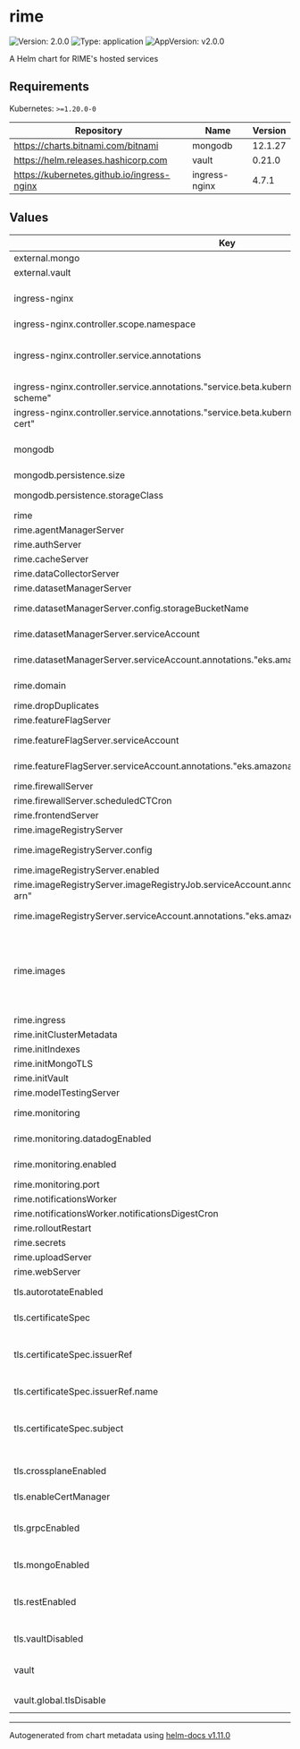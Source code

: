 # rime

![Version: 2.0.0](https://img.shields.io/badge/Version-2.0.0-informational?style=flat-square) ![Type: application](https://img.shields.io/badge/Type-application-informational?style=flat-square) ![AppVersion: v2.0.0](https://img.shields.io/badge/AppVersion-v2.0.0-informational?style=flat-square)

A Helm chart for RIME's hosted services

## Requirements

Kubernetes: `>=1.20.0-0`

| Repository | Name | Version |
|------------|------|---------|
| https://charts.bitnami.com/bitnami | mongodb | 12.1.27 |
| https://helm.releases.hashicorp.com | vault | 0.21.0 |
| https://kubernetes.github.io/ingress-nginx | ingress-nginx | 4.7.1 |

## Values

| Key | Type | Default | Description |
|-----|------|---------|-------------|
| external.mongo | object | `{"databaseName":"","enabled":false,"replicaSetName":"","secretName":"","url":"","urlPrefix":""}` | Whether to use an external MongoDB instance |
| external.vault | object | `{"enabled":false,"kvVersion":"","mountPath":"","namespace":"","roleName":"","secretName":"","url":""}` | Whether to use an external Vault instance |
| ingress-nginx | object | (see individual values in `values`.yaml) | Ingress-nginx controller sub-chart. See https://artifacthub.io/packages/helm/ingress-nginx/ingress-nginx for all parameters. |
| ingress-nginx.controller.scope.namespace | string | `""` | K8s namespace for the ingress |
| ingress-nginx.controller.service.annotations | object | `{"service.beta.kubernetes.io/aws-load-balancer-backend-protocol":"tcp","service.beta.kubernetes.io/aws-load-balancer-connection-idle-timeout":"3600","service.beta.kubernetes.io/aws-load-balancer-nlb-target-type":"ip","service.beta.kubernetes.io/aws-load-balancer-scheme":"internet-facing","service.beta.kubernetes.io/aws-load-balancer-ssl-cert":"","service.beta.kubernetes.io/aws-load-balancer-ssl-ports":"https","service.beta.kubernetes.io/aws-load-balancer-type":"external"}` | For full list of annotations, see https://kubernetes-sigs.github.io/aws-load-balancer-controller/v2.2/guide/service/annotations/ |
| ingress-nginx.controller.service.annotations."service.beta.kubernetes.io/aws-load-balancer-scheme" | string | `"internet-facing"` | NLB specification: either "internal" or "internet-facing" |
| ingress-nginx.controller.service.annotations."service.beta.kubernetes.io/aws-load-balancer-ssl-cert" | string | `""` | Specifies the ARN of one or more certificates managed by the AWS Certificate Manager. |
| mongodb | object | (see individual values in `values`.yaml) | MongoDB sub-chart. See https://artifacthub.io/packages/helm/bitnami/mongodb for all parameters. |
| mongodb.persistence.size | string | `"32Gi"` | Size of the PVs for MongoDB storage. |
| mongodb.persistence.storageClass | string | `"expandable-storage"` | Name of the StorageClass for MongoDB. Should be of the form "mongo-storage-$NAMESPACE" |
| rime | object | (see individual values in `values`.yaml) | Global variables used by all RIME services. |
| rime.agentManagerServer | object | (see individual values in `values.yaml`) | `agentManagerServer` K8s-level configurations |
| rime.authServer | object | (see individual values in `values.yaml`) | `authServer` K8s-level configurations |
| rime.cacheServer | object | (see individual values in `values.yaml`) | `cacheServer` K8s-level configurations |
| rime.dataCollectorServer | object | (see individual values in `values.yaml`) | `dataCollectorServer` K8s-level configurations |
| rime.datasetManagerServer | object | (see individual values in `values.yaml`) | `datasetManagerServer` K8s-level configurations |
| rime.datasetManagerServer.config.storageBucketName | string | `""` | The bucket name of the S3 bucket used as the blob storage. |
| rime.datasetManagerServer.serviceAccount | object | `{"annotations":{"eks.amazonaws.com/role-arn":""},"create":true,"labels":{},"name":""}` | Account used by services that need access to blob storage. |
| rime.datasetManagerServer.serviceAccount.annotations."eks.amazonaws.com/role-arn" | string | `""` | Specify ARN of IRSA-enabled Blob Storage IAM role here |
| rime.domain | string | `""` | Base domain of the RIME web app, which will consist of `rime.${domain}` |
| rime.dropDuplicates | object | (see individual values in `values.yaml`) | `dropDuplicates` K8s-level configurations |
| rime.featureFlagServer | object | (see individual values in `values.yaml`) | `featureFlagServer` K8s-level configurations |
| rime.featureFlagServer.serviceAccount | object | `{"annotations":{"eks.amazonaws.com/role-arn":""},"labels":{},"name":""}` | Account used by services that need access the s3 license. |
| rime.featureFlagServer.serviceAccount.annotations."eks.amazonaws.com/role-arn" | string | `""` | Specify ARN of IRSA-enabled Blob Storage IAM role here |
| rime.firewallServer | object | (see individual values in `values.yaml`) | `firewallServer` K8s-level configurations |
| rime.firewallServer.scheduledCTCron | object | `{"annotations":{},"enabled":true,"labels":{},"name":"scheduled-ct-cron","schedule":"*/20 * * * *"}` | Configuration for scheduled Continuous Testing |
| rime.frontendServer | object | (see individual values in `values.yaml`) | `frontendServer` K8s-level configurations |
| rime.imageRegistryServer | object | (see individual values in `values.yaml`) | `imageRegistryServer` K8s-level configurations |
| rime.imageRegistryServer.config | object | `{}` | Comment this section (see below) if using the Managed Images feature |
| rime.imageRegistryServer.enabled | bool | `false` | Whether to enable the Managed Images feature |
| rime.imageRegistryServer.imageRegistryJob.serviceAccount.annotations."eks.amazonaws.com/role-arn" | string | `""` | Specify ARN of IRSA-enabled Image Builder IAM role here |
| rime.imageRegistryServer.serviceAccount.annotations."eks.amazonaws.com/role-arn" | string | `""` | Specify ARN of IRSA-enabled Repo Manager IAM role here |
| rime.images | object | `{"backendImage":{"name":"robustintelligencehq/rime-backend:latest","pullPolicy":"Always","registry":"docker.io"},"frontendImage":{"name":"robustintelligencehq/rime-frontend:latest","pullPolicy":"Always","registry":"docker.io"},"imageBuilderImage":{"name":"robustintelligencehq/rime-image-builder:latest","pullPolicy":"Always","registry":"docker.io"},"imagePullSecrets":[{"name":"rimecreds"}],"kubectlImage":{"name":"robustintelligencehq/kubectl:v1.0","pullPolicy":"Always","registry":"docker.io"},"modelTestingImage":{"name":"robustintelligencehq/rime-testing-engine-dev:latest","pullPolicy":"Always","registry":"docker.io"}}` | Parameters for Robust Intelligence Docker images (update accordingly if using a private registry) |
| rime.ingress | object | (see individual values in `values.yaml`) | `ingress` K8s-level configurations |
| rime.initClusterMetadata | object | (see individual values in `values.yaml`) | `initClusterMetadata` K8s-level configurations |
| rime.initIndexes | object | (see individual values in `values.yaml`) | `initIndexes` K8s-level configurations |
| rime.initMongoTLS | object | (see individual values in `values.yaml`) | `initMongoTLS` K8s-level configurations |
| rime.initVault | object | (see individual values in `values.yaml`) | `initVault` K8s-level configurations |
| rime.modelTestingServer | object | (see individual values in `values.yaml`) | `modelTestingServer` K8s-level configurations |
| rime.monitoring | object | (see individual values in `values.yaml`) | `monitoring` (Prometheus metrics/Datadog) K8s-level configurations |
| rime.monitoring.datadogEnabled | bool | `true` | Whether to enable Datadog autodiscovery tags for all services on the RIME cluster |
| rime.monitoring.enabled | bool | `true` | Whether to enable Prometheus metrics for all services on the RIME cluster |
| rime.monitoring.port | int | `8080` | Port to expose Prometheus metrics on |
| rime.notificationsWorker | object | (see individual values in `values.yaml`) | `notificationsWorker` K8s-level configurations |
| rime.notificationsWorker.notificationsDigestCron | object | `{"annotations":{},"enabled":true,"labels":{},"name":"notifications-digest-cron","schedule":"*/20 * * * *"}` | Configuration for scheduled push notifications |
| rime.rolloutRestart | object | (see individual values in `values.yaml`) | `rolloutRestart` K8s-level configurations |
| rime.secrets | object | (see individual values in `values`.yaml) | Values for the internal RIME K8 secret |
| rime.uploadServer | object | (see individual values in `values.yaml`) | `uploadServer` K8s-level configurations |
| rime.webServer | object | (see individual values in `values.yaml`) | `webServer` K8s-level configurations |
| tls.autorotateEnabled | bool | `false` | Whether to automatically rotate TLS certificates for services (`enableCertManager` must be true to enable) |
| tls.certificateSpec | object | `{"issuerRef":{"group":"cert-manager.io","kind":"Issuer","name":""},"subject":{"organizations":["RobustIntelligence"]}}` | `spec` for Certificate object (https://cert-manager.io/docs/usage/certificate/). |
| tls.certificateSpec.issuerRef | object | `{"group":"cert-manager.io","kind":"Issuer","name":""}` | See https://cert-manager.io/docs/reference/api-docs/#cert-manager.io/v1.CertificateSpec Attributes listed below are the minimum required `issuerRef` property. |
| tls.certificateSpec.issuerRef.name | string | `""` | Will default to `rime-{{ .Release.Namespace }}-ca-issuer`. |
| tls.certificateSpec.subject | object | `{"organizations":["RobustIntelligence"]}` | See https://cert-manager.io/docs/reference/api-docs/#cert-manager.io/v1.CertificateSpec Attributed listed below are the minimum required for the `subject` property. |
| tls.crossplaneEnabled | bool | `false` | Whether to enable mutual TLS for cross-plane (control plane to data plane) communications (`enableCertManager` must be true to enable) |
| tls.enableCertManager | bool | `false` |  |
| tls.grpcEnabled | bool | `false` | Whether to enable mutual TLS for REST communications (`enableCertManager` must be true to enable) TODO explain why this is here (I thought cluster internal was gRPC) |
| tls.mongoEnabled | bool | `false` | Whether to disable mutual TLS for the MongoDB service (`enableCertManager` must be true to enable) |
| tls.restEnabled | bool | `false` | Whether to enable mutual TLS for REST communications (`enableCertManager` must be true to enable) TODO explain why this is here (I thought cluster internal was gRPC) |
| tls.vaultDisabled | bool | `true` | Whether to disable mutual TLS for the Vault service (`enableCertManager` must be true to enable) |
| vault | object | (see individual values in `values`.yaml) | Vault sub-chart. See https://github.com/hashicorp/vault-helm for more information. |
| vault.global.tlsDisable | bool | `true` | Whether to disable mutual TLS for Vault. Must match `tls.vaultDisabled` |

----------------------------------------------
Autogenerated from chart metadata using [helm-docs v1.11.0](https://github.com/norwoodj/helm-docs/releases/v1.11.0)
